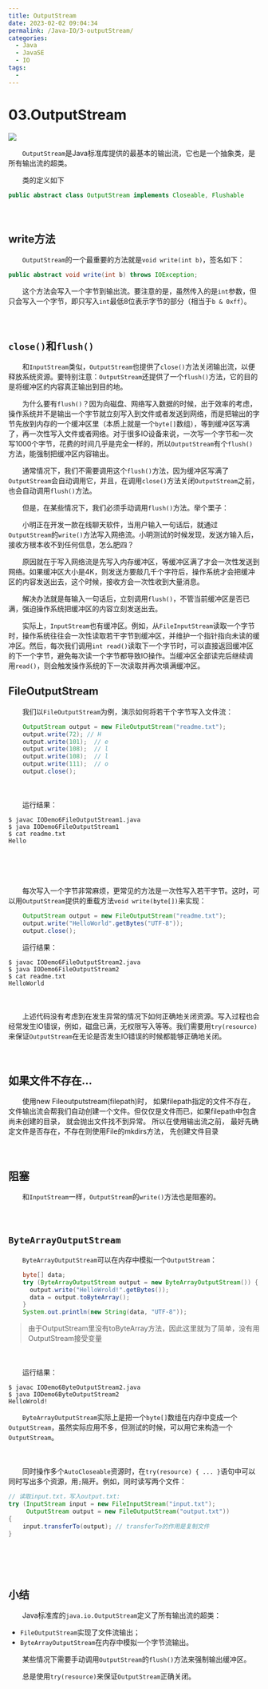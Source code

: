 ```yaml
---
title: OutputStream
date: 2023-02-02 09:04:34
permalink: /Java-IO/3-outputStream/
categories:
  - Java
  - JavaSE
  - IO
tags:
  - 
---
```



# 03.OutputStream

![](https://image.peterjxl.com/blog/133.jpg)

　　​`OutputStream`​是Java标准库提供的最基本的输出流，它也是一个抽象类，是所有输出流的超类。

<!-- more -->


　　类的定义如下

```java
public abstract class OutputStream implements Closeable, Flushable 
```

　　‍

## write方法

　　​`OutputStream`​的一个最重要的方法就是`void write(int b)`​，签名如下：

```java
public abstract void write(int b) throws IOException;
```

　　这个方法会写入一个字节到输出流。要注意的是，虽然传入的是`int`​参数，但只会写入一个字节，即只写入`int`​最低8位表示字节的部分（相当于`b & 0xff`​）。

　　‍

## `close()`​​和`flush()`​​

　　和`InputStream`​类似，`OutputStream`​也提供了`close()`​方法关闭输出流，以便释放系统资源。要特别注意：`OutputStream`​还提供了一个`flush()`​方法，它的目的是将缓冲区的内容真正输出到目的地。

　　为什么要有`flush()`​？因为向磁盘、网络写入数据的时候，出于效率的考虑，操作系统并不是输出一个字节就立刻写入到文件或者发送到网络，而是把输出的字节先放到内存的一个缓冲区里（本质上就是一个`byte[]`​数组），等到缓冲区写满了，再一次性写入文件或者网络。对于很多IO设备来说，一次写一个字节和一次写1000个字节，花费的时间几乎是完全一样的，所以`OutputStream`​有个`flush()`​方法，能强制把缓冲区内容输出。

　　通常情况下，我们不需要调用这个`flush()`​方法，因为缓冲区写满了`OutputStream`​会自动调用它，并且，在调用`close()`​方法关闭`OutputStream`​之前，也会自动调用`flush()`​方法。

　　但是，在某些情况下，我们必须手动调用`flush()`​方法。举个栗子：

　　小明正在开发一款在线聊天软件，当用户输入一句话后，就通过`OutputStream`​的`write()`​方法写入网络流。小明测试的时候发现，发送方输入后，接收方根本收不到任何信息，怎么肥四？

　　原因就在于写入网络流是先写入内存缓冲区，等缓冲区满了才会一次性发送到网络。如果缓冲区大小是4K，则发送方要敲几千个字符后，操作系统才会把缓冲区的内容发送出去，这个时候，接收方会一次性收到大量消息。

　　解决办法就是每输入一句话后，立刻调用`flush()`​，不管当前缓冲区是否已满，强迫操作系统把缓冲区的内容立刻发送出去。

　　实际上，`InputStream`​也有缓冲区。例如，从`FileInputStream`​读取一个字节时，操作系统往往会一次性读取若干字节到缓冲区，并维护一个指针指向未读的缓冲区。然后，每次我们调用`int read()`​读取下一个字节时，可以直接返回缓冲区的下一个字节，避免每次读一个字节都导致IO操作。当缓冲区全部读完后继续调用`read()`​，则会触发操作系统的下一次读取并再次填满缓冲区。

## FileOutputStream

　　我们以`FileOutputStream`​为例，演示如何将若干个字节写入文件流：

```java
    OutputStream output = new FileOutputStream("readme.txt");
    output.write(72); // H
    output.write(101);  // e
    output.write(108);  // l
    output.write(108);  // l
    output.write(111);  // o
    output.close();
```

　　‍

　　运行结果：

```shell
$ javac IODemo6FileOutputStream1.java
$ java IODemo6FileOutputStream1   
$ cat readme.txt
Hello
```

　　‍

　　‍

　　每次写入一个字节非常麻烦，更常见的方法是一次性写入若干字节。这时，可以用`OutputStream`​提供的重载方法`void write(byte[])`​来实现：

```java
    OutputStream output = new FileOutputStream("readme.txt");
    output.write("HelloWorld".getBytes("UTF-8"));
    output.close();
```

　　运行结果：

```shell
$ javac IODemo6FileOutputStream2.java  
$ java IODemo6FileOutputStream2  
$ cat readme.txt               
HelloWorld
```

　　‍

　　上述代码没有考虑到在发生异常的情况下如何正确地关闭资源。写入过程也会经常发生IO错误，例如，磁盘已满，无权限写入等等。我们需要用`try(resource)`​​来保证`OutputStream`​​在无论是否发生IO错误的时候都能够正确地关闭。

　　‍

## 如果文件不存在...

　　使用new Fileoutputstream(filepath)时， 如果filepath指定的文件不存在， 文件输出流会帮我们自动创建一个文件。但仅仅是文件而已，如果filepath中包含尚未创建的目录， 就会抛出文件找不到异常。 所以在使用输出流之前， 最好先确定文件是否存在，不存在则使用File的mkdirs方法， 先创建文件目录

　　‍

## 阻塞

　　和`InputStream`​一样，`OutputStream`​的`write()`​方法也是阻塞的。

　　‍

## `ByteArrayOutputStream`​

　　​`ByteArrayOutputStream`​可以在内存中模拟一个`OutputStream`​：

```java
    byte[] data;
    try (ByteArrayOutputStream output = new ByteArrayOutputStream()) {
      output.write("HelloWrold!".getBytes());
      data = output.toByteArray();
    }
    System.out.println(new String(data, "UTF-8"));
```

> 由于OutputStream里没有toByteArray方法，因此这里就为了简单，没有用OutputStream接受变量

　　‍

　　运行结果：

```shell
$ javac IODemo6ByteOutputStream2.java  
$ java IODemo6ByteOutputStream2  
HelloWrold!
```

　　​`ByteArrayOutputStream`​实际上是把一个`byte[]`​数组在内存中变成一个`OutputStream`​，虽然实际应用不多，但测试的时候，可以用它来构造一个`OutputStream`​。

　　‍

　　同时操作多个`AutoCloseable`​资源时，在`try(resource) { ... }`​语句中可以同时写出多个资源，用`;`​隔开。例如，同时读写两个文件：

```java
// 读取input.txt，写入output.txt:
try (InputStream input = new FileInputStream("input.txt");
     OutputStream output = new FileOutputStream("output.txt"))
{
    input.transferTo(output); // transferTo的作用是复制文件
}
```

　　‍

　　‍

## 小结

　　Java标准库的`java.io.OutputStream`​定义了所有输出流的超类：

* `FileOutputStream`​实现了文件流输出；
* `ByteArrayOutputStream`​在内存中模拟一个字节流输出。

　　某些情况下需要手动调用`OutputStream`​的`flush()`​方法来强制输出缓冲区。

　　总是使用`try(resource)`​来保证`OutputStream`​正确关闭。
